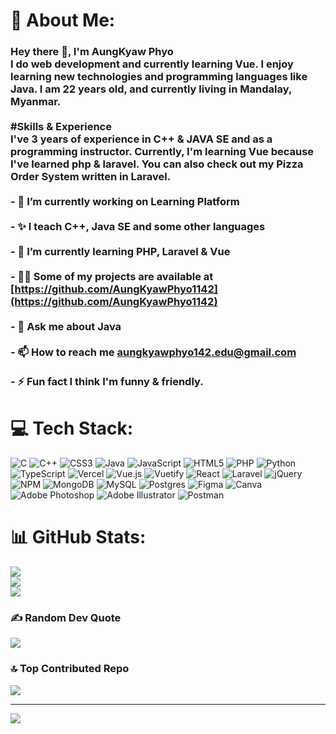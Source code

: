 # 💫 About Me:
### Hey there 👋, I'm AungKyaw Phyo<br>I do web development and currently learning Vue. I enjoy learning new technologies and programming languages like Java. I am 22 years old, and currently living in Mandalay, Myanmar.<br><br>#Skills & Experience<br>I've 3 years of experience in C++ & JAVA SE and as a programming instructor. Currently, I'm learning Vue because I've learned php & laravel. You can also check out my Pizza Order System written in Laravel.<br><br>- 🔭 I’m currently working on **Learning Platform**<br><br>- :sparkles: I teach **C++, Java SE and some other languages**<br><br>- 🌱 I’m currently learning **PHP, Laravel & Vue**<br><br>- 👨‍💻 Some of my projects are available at [https://github.com/AungKyawPhyo1142](https://github.com/AungKyawPhyo1142)<br><br>- 💬 Ask me about **Java**<br><br>- 📫 How to reach me **aungkyawphyo142.edu@gmail.com**<br><br>- ⚡ Fun fact **I think I'm funny & friendly.**


# 💻 Tech Stack:
![C](https://img.shields.io/badge/c-%2300599C.svg?style=for-the-badge&logo=c&logoColor=white) ![C++](https://img.shields.io/badge/c++-%2300599C.svg?style=for-the-badge&logo=c%2B%2B&logoColor=white) ![CSS3](https://img.shields.io/badge/css3-%231572B6.svg?style=for-the-badge&logo=css3&logoColor=white) ![Java](https://img.shields.io/badge/java-%23ED8B00.svg?style=for-the-badge&logo=java&logoColor=white) ![JavaScript](https://img.shields.io/badge/javascript-%23323330.svg?style=for-the-badge&logo=javascript&logoColor=%23F7DF1E) ![HTML5](https://img.shields.io/badge/html5-%23E34F26.svg?style=for-the-badge&logo=html5&logoColor=white) ![PHP](https://img.shields.io/badge/php-%23777BB4.svg?style=for-the-badge&logo=php&logoColor=white) ![Python](https://img.shields.io/badge/python-3670A0?style=for-the-badge&logo=python&logoColor=ffdd54) ![TypeScript](https://img.shields.io/badge/typescript-%23007ACC.svg?style=for-the-badge&logo=typescript&logoColor=white) ![Vercel](https://img.shields.io/badge/vercel-%23000000.svg?style=for-the-badge&logo=vercel&logoColor=white) ![Vue.js](https://img.shields.io/badge/vuejs-%2335495e.svg?style=for-the-badge&logo=vuedotjs&logoColor=%234FC08D) ![Vuetify](https://img.shields.io/badge/Vuetify-1867C0?style=for-the-badge&logo=vuetify&logoColor=AEDDFF) ![React](https://img.shields.io/badge/react-%2320232a.svg?style=for-the-badge&logo=react&logoColor=%2361DAFB) ![Laravel](https://img.shields.io/badge/laravel-%23FF2D20.svg?style=for-the-badge&logo=laravel&logoColor=white) ![jQuery](https://img.shields.io/badge/jquery-%230769AD.svg?style=for-the-badge&logo=jquery&logoColor=white) ![NPM](https://img.shields.io/badge/NPM-%23000000.svg?style=for-the-badge&logo=npm&logoColor=white) ![MongoDB](https://img.shields.io/badge/MongoDB-%234ea94b.svg?style=for-the-badge&logo=mongodb&logoColor=white) ![MySQL](https://img.shields.io/badge/mysql-%2300f.svg?style=for-the-badge&logo=mysql&logoColor=white) ![Postgres](https://img.shields.io/badge/postgres-%23316192.svg?style=for-the-badge&logo=postgresql&logoColor=white) 	![Figma](https://img.shields.io/badge/figma-%23F24E1E.svg?style=for-the-badge&logo=figma&logoColor=white) ![Canva](https://img.shields.io/badge/Canva-%2300C4CC.svg?style=for-the-badge&logo=Canva&logoColor=white) ![Adobe Photoshop](https://img.shields.io/badge/adobephotoshop-%2331A8FF.svg?style=for-the-badge&logo=adobephotoshop&logoColor=white) ![Adobe Illustrator](https://img.shields.io/badge/adobeillustrator-%23FF9A00.svg?style=for-the-badge&logo=adobeillustrator&logoColor=white) ![Postman](https://img.shields.io/badge/Postman-FF6C37?style=for-the-badge&logo=postman&logoColor=white)
# 📊 GitHub Stats:
![](https://github-readme-stats.vercel.app/api?username=AungKyawPhyo1142&theme=radical&hide_border=false&include_all_commits=true&count_private=true)<br/>
![](https://github-readme-streak-stats.herokuapp.com/?user=AungKyawPhyo1142&theme=radical&hide_border=false)<br/>
![](https://github-readme-stats.vercel.app/api/top-langs/?username=AungKyawPhyo1142&theme=radical&hide_border=false&include_all_commits=true&count_private=true&layout=compact)

### ✍️ Random Dev Quote
![](https://quotes-github-readme.vercel.app/api?type=horizontal&theme=radical)

### 🔝 Top Contributed Repo
![](https://github-contributor-stats.vercel.app/api?username=AungKyawPhyo1142&limit=5&theme=dark&combine_all_yearly_contributions=true)

---
[![](https://visitcount.itsvg.in/api?id=AungKyawPhyo1142&icon=0&color=0)](https://visitcount.itsvg.in)

<!-- Proudly created with GPRM ( https://gprm.itsvg.in ) -->


